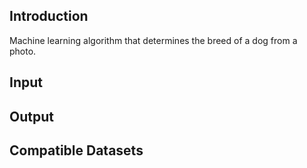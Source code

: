 ## Introduction

Machine learning algorithm that determines the breed of a dog from a photo.

## Input

## Output

## Compatible Datasets